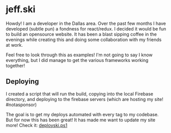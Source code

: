 # jeff.ski

Howdy! I am a developer in the Dallas area. Over the past few months I have developed (subtle pun) a fondness for react/redux.
I decided it would be fun to build an opensource website. It has been a blast sipping coffee in the evenings while creating this
and doing some collaboration with my friends at work.

Feel free to look through this as examples! I'm not going to say I know everything, but I did manage to get the various frameworks working together!

## Deploying

I created a script that will run the build, copying into the local Firebase directory, and deploying to the firebase servers (which are hosting my site! #notasponsor)

The goal is to get my deploys automated with every tag to my codebase. But for now this has been great! It has made me want to update my site more! Check it: [deployski.ps1](./deployski.ps1)